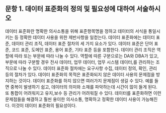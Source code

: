 문항 1. 데이터 표준화의 정의 및 필요성에 대하여 서술하시오
-----------------------------------------------------------
데이터 표준화란 명확한 의사소통을 위해 표준항목명을 정하고 데이터의 서식을 통일시키는 등 정확한 데이터 사용을 위한 제반사항을 일컫는다. 
데이터 표준화에는 데이터 표준, 데이터 관리 조직, 데이터 표준 절차의 세 가지 요소가 있다.
데이터 표준은 단어 표준, 코드 표준, 도메인 표준, 용어 표준, 기타 표준 등을 포함한다.
데이터 관리 조직은 역할에 따라 또는 부문에 따라 나눌 수 있다.
역할에 따른 구분으로는 DA와 DBA가 있고, 부문에 따라 구분할 경우 전사 데이터, 업무 데이터, 업무 시스템 데이터,를 관리하는 조직으로 나눌 수 있다.
데이터 표준화 절차에는 요구사항 수집, 데이터 정의, 확인, 관리 등의 절차가 있다.
데이터 표준화의 목적은 표준화되지 않은 데이터 사용의 문제점을 방지하는 것이다. 데이터 표준화를 하지 않으면 여러가지 문제점이 생길 수 있다.
예를 들면 중복이 발생하기 쉽고, 데이터의 의미와 소재를 파악하는데 시간이 많이 들게 된다. 또 통합이 어려워지고 유지,보수 등 관리가 어려워질 수 있다.
데이터를 표준화하면 이런 문제점들을 해결하고 훨씬 용이한 의사소통, 명확하고 정확한 데이터 사용이 가능해진다. 이것이 데이터 표준화의 필요성이다.
